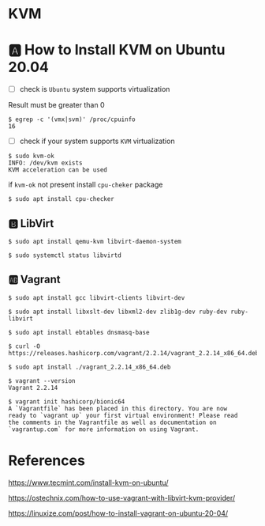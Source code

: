 # KVM

# :a: How to Install KVM on Ubuntu 20.04


- [ ] check is `Ubuntu` system supports virtualization

Result must be greater than 0 

```
$ egrep -c '(vmx|svm)' /proc/cpuinfo
16
```

- [ ] check if your system supports `KVM` virtualization

```
$ sudo kvm-ok
INFO: /dev/kvm exists
KVM acceleration can be used
```

if `kvm-ok` not present install `cpu-cheker` package

```
$ sudo apt install cpu-checker
```

## :b: LibVirt


```
$ sudo apt install qemu-kvm libvirt-daemon-system
```

```
$ sudo systemctl status libvirtd
```

## :ab: Vagrant

```
$ sudo apt install gcc libvirt-clients libvirt-dev
```

```
$ sudo apt install libxslt-dev libxml2-dev zlib1g-dev ruby-dev ruby-libvirt 
```

```
$ sudo apt install ebtables dnsmasq-base
```


```
$ curl -O https://releases.hashicorp.com/vagrant/2.2.14/vagrant_2.2.14_x86_64.deb
```


```
$ sudo apt install ./vagrant_2.2.14_x86_64.deb
```

```
$ vagrant --version
Vagrant 2.2.14
```

```
$ vagrant init hashicorp/bionic64
A `Vagrantfile` has been placed in this directory. You are now
ready to `vagrant up` your first virtual environment! Please read
the comments in the Vagrantfile as well as documentation on
`vagrantup.com` for more information on using Vagrant.
```

# References

https://www.tecmint.com/install-kvm-on-ubuntu/

https://ostechnix.com/how-to-use-vagrant-with-libvirt-kvm-provider/


https://linuxize.com/post/how-to-install-vagrant-on-ubuntu-20-04/
